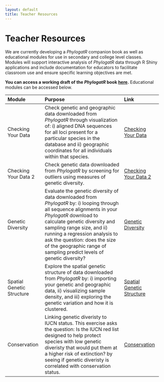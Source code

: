 ```yaml
---
layout: default
title: Teacher Resources
---
```


# Teacher Resources

We are currently developing a *PhylogatR* companion book as well as educational modules for use in secondary and college level classes. Modules will support interactive analysis of *PhylogatR* data through R Shiny applications and include documentation for educators to facilitate classroom use and ensure specific learning objectives are met.

**You can access a working draft of the *PhylogatR* book [here](https://phylogatr.org/book/index.html).** Educational modules can be accessed below.

| Module  | Purpose  | Link  |
| :----  | :-----  | :------ |
| Checking Your Data  | Check genetic and geographic data downloaded from *PhylogatR* through visualization of: i) aligned DNA sequences for all loci present for a particular species in the database and ii) geographic coordinates for all individuals within that species. | [Checking Your Data](assets/modules/Checking_Your_Data.html) |
| Checking Your Data 2  | Check genetic data downloaded from *PhylogatR* by screening for outliers using measures of genetic diversity. | [Checking Your Data 2](assets/modules/Checking_Your_Data_2.html) |
| Genetic Diversity | Evaluate the genetic diversity of data downloaded from *PhylogatR* by: i) looping through all sequence alignments in your *PhylogatR* download to calculate genetic diversity and sampling range size, and ii) running a regression analysis to ask the question: does the size of the geographic range of sampling predict levels of genetic diversity? | [Genetic Diversity](assets/modules/phylogatR_genetic-diversity.html) |
| Spatial Genetic Structure | Explore the spatial genetic structure of data downloaded from *PhylogatR* by: i) importing your genetic and geographic data, ii) visualizing sample density, and iii) exploring the genetic variation and how it is clustered. | [Spatial Genetic Structure](assets/modules/Spatial_Genetic_Structure.html) |
| Conservation | Linking genetic diveristy to IUCN status. This exercise asks the question: Is the IUCN red list designed to help protect species with low genetic diveristy that would put them at a higher risk of extinction? by seeing if genetic diveristy is correlated with conservation status. | [Conservation](assets/modules/phylogatR_conservation.html) |

